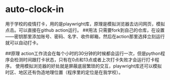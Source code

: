 # auto-clock-in
用于学校的疫情打卡，用的是playwright库，原理是模拟浏览器去访问网页，模拟点击。可以直接在github action运行。
##用法
只需要fork到自己的仓库，在设置——密钥那里添加账号、密码、名字、收件邮箱，然后在action那里选择立刻运行就可以自动打卡。

##原理
action工作流会在每个小时的30分钟的时候都会运行一次，但是python程序会检测时间跟打卡状态，只有在0点和13点或者上次打卡失败才会运行打卡程序。
使用模拟浏览器的好处就是屏蔽底层繁琐的交互，playwright库还可以模拟时区、地区还有伪造地理位置（程序里的定位是在我学校）。
